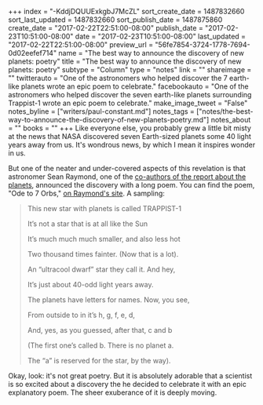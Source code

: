 +++
index = "-KddjDQUUExkgbJ7McZL"
sort_create_date = 1487832660
sort_last_updated = 1487832660
sort_publish_date = 1487875860
create_date = "2017-02-22T22:51:00-08:00"
publish_date = "2017-02-23T10:51:00-08:00"
date = "2017-02-23T10:51:00-08:00"
last_updated = "2017-02-22T22:51:00-08:00"
preview_url = "56fe7854-3724-1778-7694-0d02eefef714"
name = "The best way to announce the discovery of new planets: poetry"
title = "The best way to announce the discovery of new planets: poetry"
subtype = "Column"
type = "notes"
link = ""
shareimage = ""
twitterauto = "One of the astronomers who helped discover the 7 earth-like planets wrote an epic poem to celebrate."
facebookauto = "One of the astronomers who helped discover the seven earth-like planets surrounding Trappist-1 wrote an epic poem to celebrate."
make_image_tweet = "False"
notes_byline = ["writers/paul-constant.md"]
notes_tags = ["notes/the-best-way-to-announce-the-discovery-of-new-planets-poetry.md"]
notes_about = ""
books = ""
+++
Like everyone else, you probably grew a little bit misty at the news that NASA discovered seven Earth-sized planets some 40 light years away from us. It's wondrous news, by which I mean it inspires wonder in us. 

But one of the neater and under-covered aspects of this revelation is that astronomer Sean Raymond, one of the [co-authors of the report about the planets](http://www.nature.com/nature/journal/v542/n7642/full/nature21360.html), announced the discovery with a long poem. You can find the poem, "Ode to 7 Orbs," [on Raymond's site](https://planetplanet.net/2017/02/22/trappist1-poem/). A sampling:

<blockquote><p class="noindent">This new star with planets is called TRAPPIST-1</p>
<p class="noindent">It’s not a star that is at all like the Sun</p>
<p class="noindent">It’s much much much smaller, and also less hot</p>
<p class="noindent">Two thousand times fainter. (Now that is a lot).</p>
<p class="noindent">An “ultracool dwarf” star they call it. And hey,</p>
<p class="noindent">It’s just about 40-odd light years away.</p>
<p class="noindent"></p>
<p class="noindent">The planets have letters for names. Now, you see,</p>
<p class="noindent">From outside to in it’s h, g, f, e, d,</p>
<p class="noindent">And, yes, as you guessed, after that, c and b</p>
<p class="noindent">(The first one’s called b. There is no planet a.</p>
<p class="noindent">The “a” is reserved for the star, by the way).</p></blockquote>

Okay, look: it's not great poetry. But it is absolutely adorable that a scientist is so excited about a discovery the he decided to celebrate it with an epic explanatory poem. The sheer exuberance of it is deeply moving.